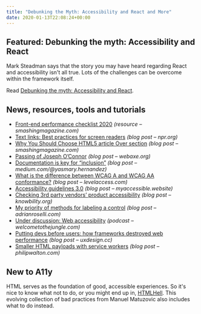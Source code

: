 ```yaml
---
title: "Debunking the Myth: Accessibility and React and More"
date: 2020-01-13T22:08:24+00:00
---
```


## Featured: Debunking the myth: Accessibility and React

Mark Steadman says that the story you may have heard regarding React and accessibility isn't all true. Lots of the challenges can be overcome within the framework itself.

Read [Debunking the myth: Accessibility and React](https://www.deque.com/blog/debunking-the-myth-accessibility-and-react/).

## News, resources, tools and tutorials

* [Front-end performance checklist 2020](https://www.smashingmagazine.com/2020/01/front-end-performance-checklist-2020-pdf-pages/) _(resource – smashingmagazine.com)_
* [Text links: Best practices for screen readers](https://www.deque.com/blog/text-links-practices-screen-readers/) _(blog post – npr.org)_
* [Why You Should Choose HTML5 article Over section](https://www.smashingmagazine.com/2020/01/html5-article-section/) _(blog post – smashingmagazine.com)_
* [Passing of Joseph O’Connor](http://www.webaxe.org/passing-of-joseph-oconnor/) _(blog post – webaxe.org)_
* [Documentation is key for “inclusion”](https://medium.com/@yasmary.hernandez/documentation-is-key-for-inclusion-725b4929f69b) _(blog post – medium.com/@yasmary.hernandez)_
* [What is the difference between WCAG A and WCAG AA conformance?](https://www.levelaccess.com/wcag-a-and-wcag-aa-conformance/) _(blog post – levelaccess.com)_
* [Accessibility guidelines 3.0](https://myaccessible.website/accessibility-expert/ag-3.0) _(blog post – myaccessible.website)_
* [Checking 3rd party vendors’ product accessibility](https://knowbility.org/blog/2020/third-party-vendor-accessibility-check/) _(blog post – knowbility.org)_
* [My priority of methods for labeling a control](https://adrianroselli.com/2020/01/my-priority-of-methods-for-labeling-a-control.html) _(blog post – adrianroselli.com)_
* [Under discussion: Web accessibility](https://www.welcometothejungle.com/en/articles/btc-discussion-web-accessibility-a11y) _(podcast – welcometothejungle.com)_
* [Putting devs before users: how frameworks destroyed web performance](https://uxdesign.cc/putting-devs-before-users-how-frameworks-destroyed-web-performance-6b2c2a506aab) _(blog post – uxdesign.cc)_
* [Smaller HTML payloads with service workers](https://philipwalton.com/articles/smaller-html-payloads-with-service-workers/) _(blog post – philipwalton.com)_

## New to A11y

HTML serves as the foundation of good, accessible experiences. So it's nice to know what not to do, or you might end up in, [HTMLHell](https://www.htmhell.dev/). This evolving collection of bad practices from Manuel Matuzovic also includes what to do instead.